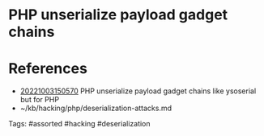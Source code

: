 # PHP unserialize payload gadget chains

# References
- [20221003150570](/zet/20221003150570/README.md) PHP unserialize payload gadget chains like ysoserial but for PHP
- ~/kb/hacking/php/deserialization-attacks.md

Tags:
    #assorted #hacking #deserialization
